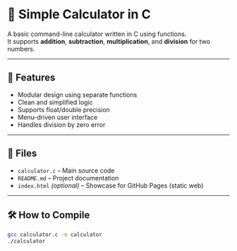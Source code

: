 # 🧮 Simple Calculator in C

A basic command-line calculator written in C using functions.  
It supports **addition**, **subtraction**, **multiplication**, and **division** for two numbers.

---

## 🚀 Features
- Modular design using separate functions
- Clean and simplified logic
- Supports float/double precision
- Menu-driven user interface
- Handles division by zero error

---

## 📂 Files
- `calculator.c` – Main source code
- `README.md` – Project documentation
- `index.html` *(optional)* – Showcase for GitHub Pages (static web)

---

## 🛠️ How to Compile

```bash
gcc calculator.c -o calculator
./calculator

